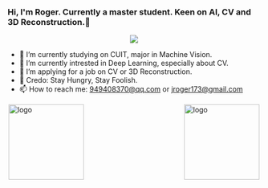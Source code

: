 ### Hi, I'm Roger. Currently a master student. Keen on AI, CV and 3D Reconstruction.👋
<p align="center">
  <img align='center' src='https://images.unsplash.com/photo-1682687219570-4c596363fd96?ixlib=rb-4.0.3&ixid=M3wxMjA3fDF8MHxwaG90by1wYWdlfHx8fGVufDB8fHx8fA%3D%3D&auto=format&fit=crop&w=1675&q=80'><br>
</p>



- 🔭 I’m currently studying on CUIT, major in Machine Vision.
- 🌱 I’m currently intrested in Deep Learning, especially about CV.
- 🤔 I’m applying for a job on CV or 3D Reconstruction.
- 💬 Credo: Stay Hungry, Stay Foolish.
- 📫 How to reach me: 949408370@qq.com or jroger173@gmail.com


<img src="https://github-readme-streak-stats.herokuapp.com/?user=Rogerlv51&show_icons=true&theme=tokyonight" alt="logo" height="150" align="left" style="margin: 2px; margin-bottom: 15px;" />
<img src="https://github-readme-stats.vercel.app/api?username=Rogerlv51&show_icons=true" alt="logo" height="150" align="right" style="margin: 2px; margin-bottom: 15px;" />





